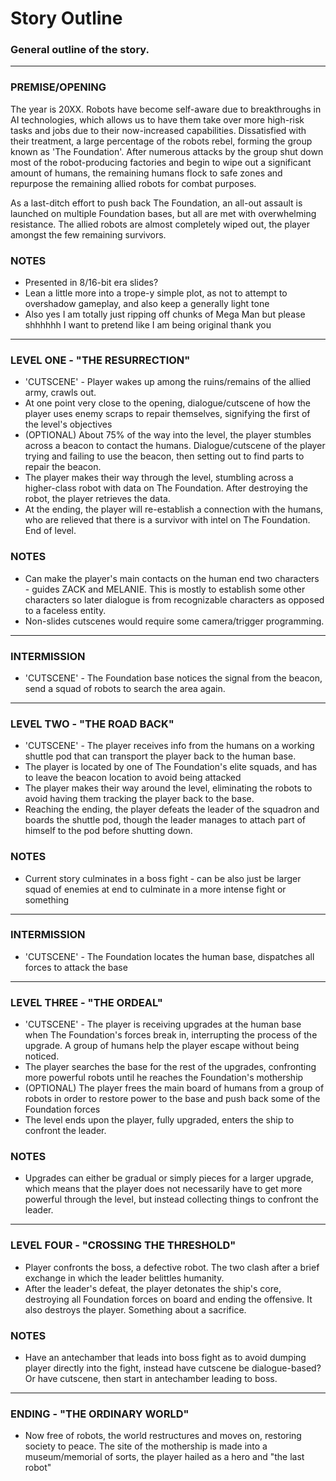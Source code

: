 # Story Outline

### General outline of the story.
---
### PREMISE/OPENING
The year is 20XX. Robots have become self-aware due to breakthroughs in AI technologies, which allows us to have them take over more high-risk tasks and jobs due to their now-increased capabilities. Dissatisfied with their treatment, a large percentage of the robots rebel, forming the group known as 'The Foundation'. After numerous attacks by the group shut down most of the robot-producing factories and begin to wipe out a significant amount of humans, the remaining humans flock to safe zones and repurpose the remaining allied robots for combat purposes.

As a last-ditch effort to push back The Foundation, an all-out assault is launched on multiple Foundation bases, but all are met with overwhelming resistance. The allied robots are almost completely wiped out, the player amongst the few remaining survivors.

### NOTES
* Presented in 8/16-bit era slides?
* Lean a little more into a trope-y simple plot, as not to attempt to overshadow gameplay, and also keep a generally light tone
* Also yes I am totally just ripping off chunks of Mega Man but please shhhhhh I want to pretend like I am being original thank you

---
### LEVEL ONE - "THE RESURRECTION"
* 'CUTSCENE' - Player wakes up among the ruins/remains of the allied army, crawls out.
* At one point very close to the opening, dialogue/cutscene of how the player uses enemy scraps to repair themselves, signifying the first of the level's objectives
* (OPTIONAL) About 75% of the way into the level, the player stumbles across a beacon to contact the humans. Dialogue/cutscene of the player trying and failing to use the beacon, then setting out to find parts to repair the beacon.
* The player makes their way through the level, stumbling across a higher-class robot with data on The Foundation. After destroying the robot, the player retrieves the data.
* At the ending, the player will re-establish a connection with the humans, who are relieved that there is a survivor with intel on The Foundation. End of level.

### NOTES
* Can make the player's main contacts on the human end two characters - guides ZACK and MELANIE. This is mostly to establish some other characters so later dialogue is from recognizable characters as opposed to a faceless entity.
* Non-slides cutscenes would require some camera/trigger programming.

---
### INTERMISSION
* 'CUTSCENE' - The Foundation base notices the signal from the beacon, send a squad of robots to search the area again.

---
### LEVEL TWO - "THE ROAD BACK"
* 'CUTSCENE' - The player receives info from the humans on a working shuttle pod that can transport the player back to the human base.
* The player is located by one of The Foundation's elite squads, and has to leave the beacon location to avoid being attacked
* The player makes their way around the level, eliminating the robots to avoid having them tracking the player back to the base.
* Reaching the ending, the player defeats the leader of the squadron and boards the shuttle pod, though the leader manages to attach part of himself to the pod before shutting down.

### NOTES
* Current story culminates in a boss fight - can be also just be larger squad of enemies at end to culminate in a more intense fight or something

---
### INTERMISSION
* 'CUTSCENE' - The Foundation locates the human base, dispatches all forces to attack the base

---
### LEVEL THREE - "THE ORDEAL"
* 'CUTSCENE' - The player is receiving upgrades at the human base when The Foundation's forces break in, interrupting the process of the upgrade. A group of humans help the player escape without being noticed.
* The player searches the base for the rest of the upgrades, confronting more powerful robots until he reaches the Foundation's mothership
* (OPTIONAL) The player frees the main board of humans from a group of robots in order to restore power to the base and push back some of the Foundation forces
* The level ends upon the player, fully upgraded, enters the ship to confront the leader.

### NOTES
* Upgrades can either be gradual or simply pieces for a larger upgrade, which means that the player does not necessarily have to get more powerful through the level, but instead collecting things to confront the leader.

---
### LEVEL FOUR - "CROSSING THE THRESHOLD"
* Player confronts the boss, a defective robot. The two clash after a brief exchange in which the leader belittles humanity.
* After the leader's defeat, the player detonates the ship's core, destroying all Foundation forces on board and ending the offensive. It also destroys the player. Something about a sacrifice.

### NOTES
* Have an antechamber that leads into boss fight as to avoid dumping player directly into the fight, instead have cutscene be dialogue-based? Or have cutscene, then start in antechamber leading to boss.

---
### ENDING - "THE ORDINARY WORLD"
* Now free of robots, the world restructures and moves on, restoring society to peace. The site of the mothership is made into a museum/memorial of sorts, the player hailed as a hero and "the last robot"
